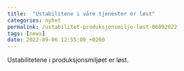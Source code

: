 ```yaml
---
title:  "Ustabilitene i våre tjenester er løst"
categories: nyhet
permalink: /ustabilitet-produksjonsmiljo-løst-06092022
tags: [news]
date: 2022-09-06 12:55:00 +0200
---
```


Ustabilitetene i produksjonsmiljøet er løst. 
 
